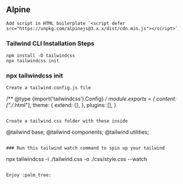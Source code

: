 ## Alpine
```
Add script in HTML boilerplate `<script defer src="https://unpkg.com/alpinejs@3.x.x/dist/cdn.min.js"></script>`
```

### Tailwind CLI Installation Steps
```
npm install -D tailwindcss
npx tailwindcss init
```

### npx tailwindcss init
```
Create a tailwind.config.js file 
```

/** @type {import('tailwindcss').Config} */
module.exports = {
  content: ["./*.html"],
  theme: {
    extend: {},
  },
  plugins: [],
}
```

Create a tailwind.css folder with these inside
```
@tailwind base;
@tailwind components;
@tailwind utilities;
```

### Run this tailwind watch command to spin up your tailwind
```
npx tailwindcss -i ./tailwind.css -o ./css/style.css --watch
```

Enjoy :palm_tree:
